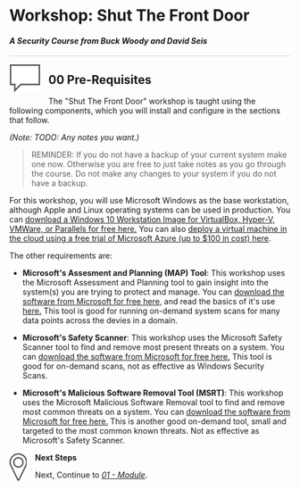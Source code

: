 # Workshop: Shut The Front Door

#### <i>A Security Course from Buck Woody and David Seis</i>

<p style="border-bottom: 1px solid lightgrey;"></p>

<img style="float: left; margin: 0px 15px 15px 0px;" src="../graphics/textbubble.png"> <h2>00 Pre-Requisites</h2>

The "Shut The Front Door" workshop is taught using the following components, which you will install and configure in the sections that follow. 

*(Note: TODO: Any notes you want.)*
>REMINDER: If you do not have a backup of your current system make one now. Otherwise you are free to just take notes as you go through the course. Do not make any changes to your system if you do not have a backup. 

For this workshop, you will use Microsoft Windows as the base workstation, although Apple and Linux operating systems can be used in production. You can <a href="https://developer.microsoft.com/en-us/windows/downloads/virtual-machines" target="_blank">download a Windows 10 Workstation Image for VirtualBox, Hyper-V, VMWare, or Parallels for free here.</a> 
You can also <a href="https://azure.microsoft.com/en-us/free/cloud-services/search/?OCID=AID2100131_SEM_871a915e0cc5136508d3f19ece00850b:G:s&ef_id=871a915e0cc5136508d3f19ece00850b:G:s&msclkid=871a915e0cc5136508d3f19ece00850b" target="_blank">deploy a virtual machine in the cloud using a free trial of Microsoft Azure (up to $100 in cost) here</a>. 

The other requirements are:

- **Microsoft's Assesment and Planning (MAP) Tool**: This workshop uses the Microsoft Assessment and Planning tool to gain insight into the system(s) you are trying to protect and manage. You can <a href="https://www.microsoft.com/en-us/download/details.aspx?id=7826" target="_blank">download the software from Microsoft for free here,</a> and read the basics of it's use <a href="https://social.technet.microsoft.com/wiki/contents/articles/1640.microsoft-assessment-and-planning-map-toolkit-getting-started.aspx#GSG" target="_blank">here.</a> This tool is good for running on-demand system scans for many data points across the devies in a domain.

- **Microsoft's Safety Scanner**: This workshop uses the Microsoft Safety Scanner tool to find and remove most present threats on a system. You can <a href="https://www.microsoft.com/en-us/download/details.aspx?id=9905" target="_blank">download the software from Microsoft for free here.</a> This tool is good for on-demand scans, not as effective as Windows Security Scans.

- **Microsoft's Malicious Software Removal Tool (MSRT)**: This workshop uses the Microsoft Malicious Software Removal tool to find and remove most common threats on a system. You can <a href="https://docs.microsoft.com/en-us/windows/security/threat-protection/intelligence/safety-scanner-download" target="_blank">download the software from Microsoft for free here.</a> This is another good on-demand tool, small and targeted to the most common known threats. Not as effective as Microsoft's Safety Scanner.


<p><img style="float: left; margin: 0px 15px 15px 0px;" src="../graphics/geopin.png"><b >Next Steps</b></p>

Next, Continue to <a href="https://github.com/BuckWoody/presentations/blob/master/shut_the_front_door/shut_the_front_door/Module01.md" target="_blank"><i> 01 - Module</i></a>.
